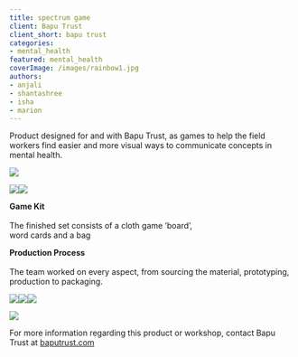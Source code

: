 ```yaml
---
title: spectrum game
client: Bapu Trust
client_short: bapu trust
categories:
- mental_health
featured: mental_health
coverImage: /images/rainbow1.jpg
authors: 
- anjali
- shantashree
- isha
- marion
---
```


Product designed for and with Bapu Trust, as games to help the field workers find easier and more visual ways to communicate concepts in mental health.

![]({{site.baseurl}}/images/rainbow1.jpg)

![]({{site.baseurl}}/images/rainbow2.1.jpg)![]({{site.baseurl}}/images/rainbow2.jpg)

**Game Kit** <br><br>The finished set consists of a cloth game ‘board’,  
word cards and a bag

**Production Process** <br><br>The team worked on every aspect, from sourcing the material, prototyping, production to packaging.

![]({{site.baseurl}}/images/rainbow3.2.jpg)![]({{site.baseurl}}/images/rainbow3.1.jpg)![]({{site.baseurl}}/images/rainbow3.4.jpg)

![]({{site.baseurl}}/images/rainbow.jpg)

For more information regarding this product or workshop, contact Bapu Trust at [baputrust.com](https://www.baputrust.com)
